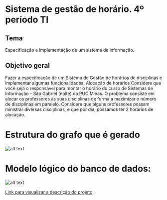 # Sistema de gestão de horário. 4º período TI
## Tema
Especificação e implementação de um sistema de informação.
## Objetivo geral
Fazer a especificação de um Sistema de Gestão de horários de disciplinas e implementar
algumas funcionalidades.
Alocação de horários
Considere que você seja o responsável para montar o horário do curso de Sistemas de
Informação – São Gabriel (noite) da PUC Minas. O problema consiste em alocar os
professores às suas disciplinas de forma a maximizar o número de disciplinas em
paralelo. Considere que alguns professores possam ministrar diversas disciplinas, e que
por dia, possamos ter 2 horários de alocação.

# Estrutura do grafo que é gerado
![alt text](https://github.com/lgmagalhaes88/cms-app/blob/master/docs/GrafoDiagrama.png)

# Modelo lógico do banco de dados: 
![alt text](https://github.com/lgmagalhaes88/cms-app/blob/master/docs/BD/Outros%20Arquivos/TI_BD_LOGICO.png)

[Link para visualizar a descrição do projeto](https://github.com/lgmagalhaes88/cms-app/blob/master/docs/TI%20Grafos%201_2018_ER_BD.pdf)
